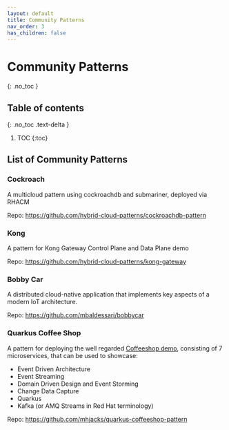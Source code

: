 ```yaml
---
layout: default
title: Community Patterns
nav_order: 3
has_children: false
---
```


# Community Patterns

{: .no_toc }

## Table of contents

{: .no_toc .text-delta }

1. TOC
{:toc}

## List of Community Patterns

### Cockroach

A multicloud pattern using cockroachdb and submariner, deployed via RHACM

Repo: https://github.com/hybrid-cloud-patterns/cockroachdb-pattern

### Kong

A pattern for Kong Gateway Control Plane and Data Plane demo

Repo: https://github.com/hybrid-cloud-patterns/kong-gateway

### Bobby Car

A distributed cloud-native application that implements key aspects of a modern IoT architecture.

Repo: https://github.com/mbaldessari/bobbycar

### Quarkus Coffee Shop

A pattern for deploying the well regarded [Coffeeshop demo](https://quarkuscoffeeshop.github.io), consisting of 7 microservices, that can be used to showcase:

* Event Driven Architecture
* Event Streaming
* Domain Driven Design and Event Storming
* Change Data Capture
* Quarkus
* Kafka (or AMQ Streams in Red Hat terminology)

Repo: https://github.com/mhjacks/quarkus-coffeeshop-pattern
